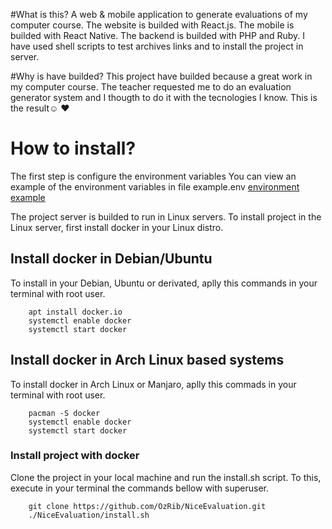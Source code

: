 #What is this?
A web & mobile application to generate evaluations of my computer course.
The website is builded with React.js.
The mobile is builded with React Native.
The backend is builded with PHP and Ruby.
I have used shell scripts to test archives links and to install the project in server. 

#Why is have builded?
This project have builded because a great work in  my computer course. 
The teacher requested me to do an evaluation generator system and I thougth to do it with the tecnologies I know.
This is the result☺️ ❤️

# How to install?
The first step is configure the environment variables
You can view an example of the environment variables in file example.env
[environment example](https://github.com/OzRib/NiceEvaluation/blob/master/example.env)

The project server is builded to run in Linux servers.
To install project in the Linux server, first install docker in your Linux distro.

## Install docker in Debian/Ubuntu
To install in your Debian, Ubuntu or derivated, aplly this commands in your terminal with root user.

```
	apt install docker.io
	systemctl enable docker
	systemctl start docker
```

## Install docker in Arch Linux based systems
To install docker in Arch Linux or Manjaro, aplly this commads in your terminal with root user.

```
	pacman -S docker
	systemctl enable docker
	systemctl start docker	
```

### Install project with docker
Clone the project in your local machine and run the install.sh script.
To this, execute in your terminal the commands bellow with superuser.

```
	git clone https://github.com/OzRib/NiceEvaluation.git
	./NiceEvaluation/install.sh
```
